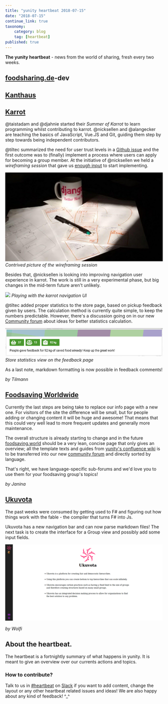 ```yaml
---
title: "yunity heartbeat 2018-07-15"
date: "2018-07-15"
continue_link: true
taxonomy:
    category: blog
    tag: [heartbeat]
published: true
---
```


**The yunity heartbeat** - news from the world of sharing, fresh every two weeks.

## [foodsharing.de](https://foodsharing.de)-dev



## [Kanthaus](https://kanthaus.online)




## [Karrot](https://karrot.world)

@taistadam and @djahnie started their *Summer of Karrot* to learn programming whilst contributing to karrot. @nicksellen and @alangecker are teaching the basics of JavaScript, Vue.JS and Git, guiding them step by step towards being independent contributors.

@tiltec summarized the need for user trust levels in a [Github issue](https://github.com/yunity/karrot-frontend/issues/1062) and the first outcome was to (finally) implement a process where users can apply for becoming a group member. At the initiative of @nicksellen we held a _wireframing session_ that gave us [enough input](https://github.com/yunity/karrot-frontend/issues/894#issuecomment-404173085) to start implementing.

![](karrot-wireframes-bright.jpg)
_Contrived picture of the wireframing session_

Besides that, @nicksellen is looking into improving navigation user experience in karrot. The work is still in a very experimental phase, but big changes in the mid-term future aren't unlikely.

![](https://user-images.githubusercontent.com/31616/41812190-7f311414-7716-11e8-8263-3d6e6dedd107.png)
_Playing with the karrot navigation UI_

@tiltec added proper statistics to the store page, based on pickup feedback given by users. The calculation method is currently quite simple, to keep the numbers predictable. However, there's a discussion going on in our new [Community forum](https://community.foodsaving.world/t/statistics-about-the-amount-of-saved-food/85) about ideas for better statistics calculation.

![](karrot-statistics.png)
_Store statistics view on the feedback page_

As a last note, markdown formatting is now possible in feedback comments!

_by Tilmann_

## [Foodsaving Worldwide](https://foodsaving.world)

Currently the last steps are being take to replace our info page with a new one. For visitors of the site the difference will be small, but for people adding or changing content it will be huge and awesome! That means that this could very well lead to more frequent updates and generally more maintenance.

The overall structure is already starting to change and in the future [foodsaving.world](https://foodsaving.world) should be a very lean, concise page that only gives an overview; all the template texts and guides from [yunity's confluence wiki]() is to be transferred into our new [community forum](https://community.foodsaving.world) and directly sorted by language.

That's right, we have language-specific sub-forums and we'd love you to use them for your foodsaving group's topics!

_by Janina_

## [Ukuvota](https://gitlab.com/yunity/ukuvota)

The past weeks were consumed by getting used to F# and figuring out how things work with the fable - the compiler that turns F# into Js.

Ukuvota has a new navigation bar and can now parse markdown files! The next task is to create the interface for a Group view and possibly add some input fields.

![](ukuvota-progress.png)

_by Wolfi_

## About the heartbeat.
The heartbeat is a fortnightly summary of what happens in yunity. It is meant to give an overview over our currents actions and topics.

### How to contribute?
Talk to us in [#heartbeat](https://yunity.slack.com/messages/heartbeat/) on [Slack](https://slackin.yunity.org) if you want to add content, change the layout or any other heartbeat related issues and ideas! We are also happy about any kind of feedback! ^\_^
